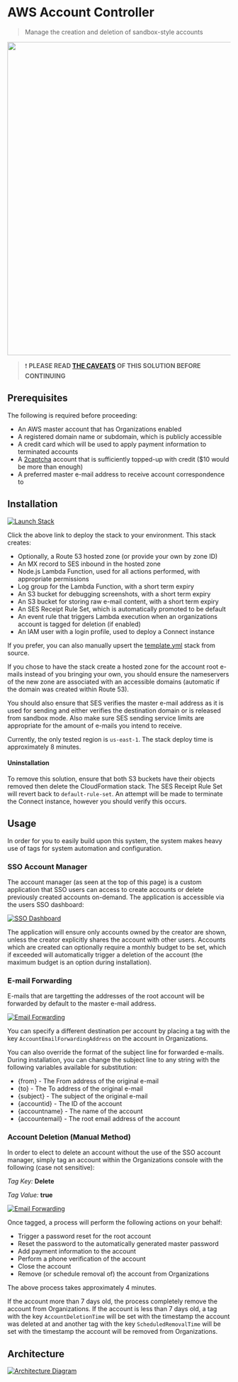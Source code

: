 # AWS Account Controller

> Manage the creation and deletion of sandbox-style accounts

<img width="680" height="707" src="https://github.com/iann0036/aws-account-controller/raw/master/assets/accountmanager.png">

> :exclamation: **PLEASE READ [THE CAVEATS](https://onecloudplease.com/blog/automating-aws-account-deletion) OF THIS SOLUTION BEFORE CONTINUING**

## Prerequisites

The following is required before proceeding:

* An AWS master account that has Organizations enabled
* A registered domain name or subdomain, which is publicly accessible
* A credit card which will be used to apply payment information to terminated accounts
* A [2captcha](https://2captcha.com/) account that is sufficiently topped-up with credit ($10 would be more than enough)
* A preferred master e-mail address to receive account correspondence to

## Installation

[![Launch Stack](https://cdn.rawgit.com/buildkite/cloudformation-launch-stack-button-svg/master/launch-stack.svg)](https://console.aws.amazon.com/cloudformation/home?region=us-east-1#/stacks/new?stackName=account-controller&templateURL=https://s3.amazonaws.com/ianmckay-us-east-1/accountcontroller/template.yml)

Click the above link to deploy the stack to your environment. This stack creates:

* Optionally, a Route 53 hosted zone (or provide your own by zone ID)
* An MX record to SES inbound in the hosted zone
* Node.js Lambda Function, used for all actions performed, with appropriate permissions
* Log group for the Lambda Function, with a short term expiry
* An S3 bucket for debugging screenshots, with a short term expiry
* An S3 bucket for storing raw e-mail content, with a short term expiry
* An SES Receipt Rule Set, which is automatically promoted to be default
* An event rule that triggers Lambda execution when an organizations account is tagged for deletion (if enabled)
* An IAM user with a login profile, used to deploy a Connect instance

If you prefer, you can also manually upsert the [template.yml](https://github.com/iann0036/aws-account-controller/blob/master/template.yml) stack from source.

If you chose to have the stack create a hosted zone for the account root e-mails instead of you bringing your own, you should ensure the nameservers of the new zone are associated with an accessible domains (automatic if the domain was created within Route 53).

You should also ensure that SES verifies the master e-mail address as it is used for sending and either verifies the destination domain or is released from sandbox mode. Also make sure SES sending service limits are appropriate for the amount of e-mails you intend to receive.

Currently, the only tested region is `us-east-1`. The stack deploy time is approximately 8 minutes.

#### Uninstallation

To remove this solution, ensure that both S3 buckets have their objects removed then delete the CloudFormation stack. The SES Receipt Rule Set will revert back to `default-rule-set`. An attempt will be made to terminate the Connect instance, however you should verify this occurs.

## Usage

In order for you to easily build upon this system, the system makes heavy use of tags for system automation and configuration.

### SSO Account Manager

The account manager (as seen at the top of this page) is a custom application that SSO users can access to create accounts or delete previously created accounts on-demand. The application is accessible via the users SSO dashboard:

[![SSO Dashboard](assets/sso.png)](assets/sso.png)

The application will ensure only accounts owned by the creator are shown, unless the creator explicitly shares the account with other users. Accounts which are created can optionally require a monthly budget to be set, which if exceeded will automatically trigger a deletion of the account (the maximum budget is an option during installation).

### E-mail Forwarding

E-mails that are targetting the addresses of the root account will be forwarded by default to the master e-mail address.

[![Email Forwarding](assets/email.png)](assets/email.png)

You can specify a different destination per account by placing a tag with the key `AccountEmailForwardingAddress` on the account in Organizations.

You can also override the format of the subject line for forwarded e-mails. During installation, you can change the subject line to any string with the following variables available for substitution:

* {from} - The From address of the original e-mail
* {to} - The To address of the original e-mail
* {subject} - The subject of the original e-mail
* {accountid} - The ID of the account
* {accountname} - The name of the account
* {accountemail} - The root email address of the account

### Account Deletion (Manual Method)

In order to elect to delete an account without the use of the SSO account manager, simply tag an account within the Organizations console with the following (case not sensitive):

*Tag Key:* **Delete**

*Tag Value:* **true**

[![Email Forwarding](assets/tags.png)](assets/tags.png)

Once tagged, a process will perform the following actions on your behalf:

* Trigger a password reset for the root account
* Reset the password to the automatically generated master password
* Add payment information to the account
* Perform a phone verification of the account
* Close the account
* Remove (or schedule removal of) the account from Organizations

The above process takes approximately 4 minutes.

If the account more than 7 days old, the process completely remove the account from Organizations. If the account is less than 7 days old, a tag with the key `AccountDeletionTime` will be set with the timestamp the account was deleted at and another tag with the key `ScheduledRemovalTime` will be set with the timestamp the account will be removed from Organizations.

## Architecture

[![Architecture Diagram](assets/arch.svg)](assets/arch.svg)
